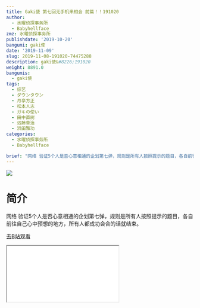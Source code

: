 ```yaml
---
title: Gaki使 第七回无手机来相会 前篇！！191020
author:
  - 水曜侦探事务所
  - Babyhellface
zmz: 水曜侦探事务所
publishdate: '2019-10-20'
bangumi: gaki使
date: '2019-11-09'
slug: 2019-11-08-191020-74475288
description: gaki使&#8226;191020
weight: 8891.0
bangumis:
  - gaki使
tags:
  - 综艺
  - ダウンタウン
  - 月亭方正
  - 松本人志
  - ガキの使い
  - 田中直树
  - 远藤章造
  - 浜田雅功
categories:
  - 水曜侦探事务所
  - Babyhellface

brief: "网络 验证5个人是否心意相通的企划第七弹，规则是所有人按照提示的题目，各自前往自己心中预想的地方，所有人都成功会合的话就结束。"
---
```

![](https://raw.githubusercontent.com/tcgriffith/owaraisite/master/static/tmpimg/ba26d29089b5bf709a525c4a9e454d912b7f54a0.jpg.480.jpg)
# 简介  
网络
验证5个人是否心意相通的企划第七弹，规则是所有人按照提示的题目，各自前往自己心中预想的地方，所有人都成功会合的话就结束。  

[去B站观看](https://www.bilibili.com/video/av74475288/)
<div class ="resp-container"><iframe class="testiframe" src="//player.bilibili.com/player.html?aid=74475288"", scrolling="no", allowfullscreen="true" > </iframe></div> 
